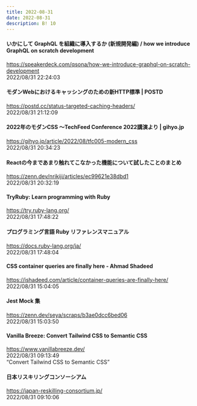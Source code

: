 ```yaml
---
title: 2022-08-31
date: 2022-08-31
description: B! 10
---
```


#### いかにして GraphQL を組織に導入するか (新規開発編) / how we introduce GraphQL on scratch development
https://speakerdeck.com/qsona/how-we-introduce-graphql-on-scratch-development<br>
2022/08/31 22:24:03<br>


#### モダンWebにおけるキャッシングのための新HTTP標準 | POSTD
https://postd.cc/status-targeted-caching-headers/<br>
2022/08/31 21:12:09<br>


#### 2022年のモダンCSS ～TechFeed Conference 2022講演より | gihyo.jp
https://gihyo.jp/article/2022/08/tfc005-modern_css<br>
2022/08/31 20:34:23<br>


#### Reactの今まであまり触れてこなかった機能について試したことのまとめ
https://zenn.dev/nrikiji/articles/ec99621e38dbd1<br>
2022/08/31 20:32:19<br>


#### TryRuby: Learn programming with Ruby
https://try.ruby-lang.org/<br>
2022/08/31 17:48:22<br>


#### プログラミング言語 Ruby リファレンスマニュアル
https://docs.ruby-lang.org/ja/<br>
2022/08/31 17:48:04<br>


#### CSS container queries are finally here - Ahmad Shadeed
https://ishadeed.com/article/container-queries-are-finally-here/<br>
2022/08/31 15:04:05<br>


#### Jest Mock 集
https://zenn.dev/seya/scraps/b3ae0dcc6bed06<br>
2022/08/31 15:03:50<br>


#### Vanilla Breeze: Convert Tailwind CSS to Semantic CSS
https://www.vanillabreeze.dev/<br>
2022/08/31 09:13:49<br>
“Convert Tailwind CSS to Semantic CSS”


#### 日本リスキリングコンソーシアム
https://japan-reskilling-consortium.jp/<br>
2022/08/31 09:10:06<br>


